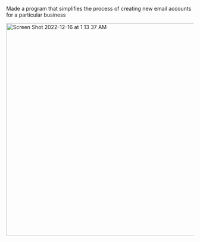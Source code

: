 Made a program that simplifies the process of creating new email accounts for a particular business

<img width="574" alt="Screen Shot 2022-12-16 at 1 13 37 AM" src="https://user-images.githubusercontent.com/104586736/208034520-4d00be93-14c8-4c16-8ea0-4354fff89c65.png">
